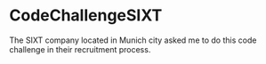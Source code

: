 # CodeChallengeSIXT
The SIXT company located in Munich city asked me to do this code challenge in their recruitment process.

